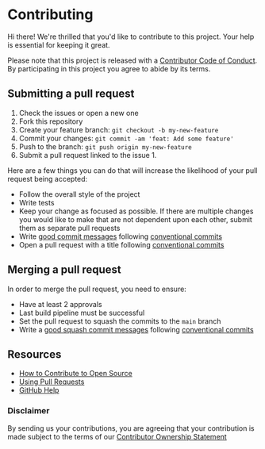 # Contributing

Hi there! We're thrilled that you'd like to contribute to this project. Your help is essential for keeping it great.

Please note that this project is released with a [Contributor Code of Conduct][code-of-conduct]. By participating in this project you agree to abide by its terms.

## Submitting a pull request

1.  Check the issues or open a new one
2.  Fork this repository
3.  Create your feature branch: `git checkout -b my-new-feature`
4.  Commit your changes: `git commit -am 'feat: Add some feature'`
5.  Push to the branch: `git push origin my-new-feature`
6.  Submit a pull request linked to the issue 1.

Here are a few things you can do that will increase the likelihood of your pull request being accepted:

-   Follow the overall style of the project
-   Write tests
-   Keep your change as focused as possible. If there are multiple changes you would like to make that are not dependent upon each other, submit them as separate pull requests
-   Write [good commit messages](http://tbaggery.com/2008/04/19/a-note-about-git-commit-messages.html) following [conventional commits](https://www.conventionalcommits.org/en/v1.0.0/)
-   Open a pull request with a title following [conventional commits](https://www.conventionalcommits.org/en/v1.0.0/)

## Merging a pull request

In order to merge the pull request, you need to ensure:

- Have at least 2 approvals
- Last build pipeline must be successful
- Set the pull request to squash the commits to the `main` branch
- Write a [good squash commit messages](http://tbaggery.com/2008/04/19/a-note-about-git-commit-messages.html) following [conventional commits](https://www.conventionalcommits.org/en/v1.0.0/)

## Resources

-   [How to Contribute to Open Source](https://opensource.guide/how-to-contribute/)
-   [Using Pull Requests](https://help.github.com/articles/about-pull-requests/)
-   [GitHub Help](https://help.github.com)

### Disclaimer

By sending us your contributions, you are agreeing that your contribution is made subject to the terms of our [Contributor Ownership Statement](https://github.com/Farfetch/.github/blob/master/COS.md)

[code-of-conduct]: CODE_OF_CONDUCT.md
